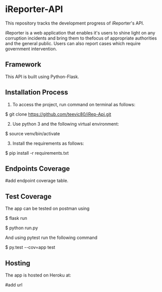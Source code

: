 # iReporter-API

This repository tracks the development progress of iReporter's API.

iReporter is a web application that enables it's users to shine light on any corruption incidents and bring them to thefocus of appropriate authorities and the general public. Users can also report cases which require government intervention. 

## Framework

This API is built using Python-Flask.

## Installation Process

1. To access the project, run command on terminal as follows:

$ git clone https://github.com/teevic80/iRep-Api.git

2. Use python 3 and the following virtual environment:

$ source venv/bin/activate

3. Install the requirements as follows:

$ pip install -r requirements.txt

## Endpoints Coverage

#add endpoint coverage table.

## Test Coverage

The app can be tested on postman using 

$ flask run

$ python run.py

And using pytest run the following command

$ py.test --cov=app test

## Hosting

The app is hosted on Heroku at:

#add url

